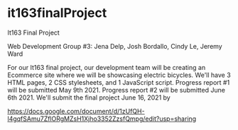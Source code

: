 # it163finalProject
It163 Final Project

Web Development Group #3: Jena Delp, Josh Bordallo, Cindy Le, Jeremy Ward 

For our It163 final project, our development team will be creating an Ecommerce site where we will be showcasing electric bicycles. We'll have 3 HTML pages, 2 CSS stylesheets, and 1 JavaScript script. Progress report #1 will be submitted May 9th 2021. Progress report #2 will be submitted June 6th 2021. We'll submit the final project June 16, 2021 by 

https://docs.google.com/document/d/1zUfQH-l4gqfSAmu7ZflORgMZsH1Xjho3352ZzsfQmpg/edit?usp=sharing
